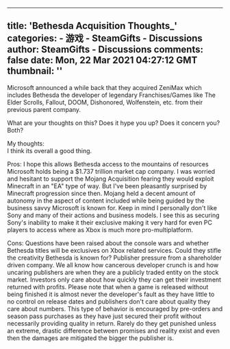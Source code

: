 
---
title: 'Bethesda Acquisition Thoughts_'
categories: 
    - 游戏
    - SteamGifts - Discussions
author: SteamGifts - Discussions
comments: false
date: Mon, 22 Mar 2021 04:27:12 GMT
thumbnail: ''
---

<div>   
<p>Microsoft announced a while back that they acquired ZeniMax which includes Bethesda the developer of legendary Franchises/Games like The Elder Scrolls, Fallout, DOOM, Dishonored, Wolfenstein, etc. from their previous parent company. </p>
<p>What are your thoughts on this? Does it hype you up? Does it concern you? Both? </p>
<p>My thoughts:<br>
I think its overall a good thing.</p>
<p>Pros: I hope this allows Bethesda access to the mountains of resources Microsoft holds being a $1.737 trillion market cap company. I was worried and hesitant to support the Mojang Acquisition fearing they would exploit Minecraft in an "EA" type of way. But I've been pleasantly surprised by Minecraft progression since then. Mojang held a decent amount of autonomy in the aspect of content included while being guided by the business savvy Microsoft is known for. Keep in mind I personally don't like Sony and many of their actions and business models. I see this as securing Sony's inability to make it their exclusive making it very hard for even PC players to access where as Xbox is much more pro-multiplatform.</p>
<p>Cons: Questions have been raised about the console wars and whether Bethesda titles will be exclusives on Xbox related services. Could they stifle the creativity Bethesda is known for? Publisher pressure from a shareholder driven company. We all know how cancerous developer crunch is and how uncaring publishers are when they are a publicly traded entity on the stock market. Investors only care about how quickly they can get their investment returned with profits. Please note that when a game is released without being finished it is almost never the developer's fault as they have little to no control on release dates and publishers don't care about quality they care about numbers. This type of behavior is encouraged by pre-orders and season pass purchases as they have just secured their profit without necessarily providing quality in return. Rarely do they get punished unless an extreme, drastic difference between promises and reality exist and even then the damages are mitigated the bigger the publisher is.</p>  
</div>
            
